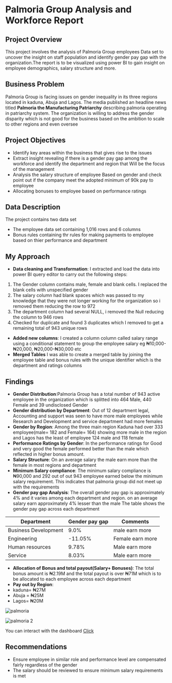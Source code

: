 # Palmoria Group Analysis and Workforce Report
## Project Overview 
This project involves the analysis of Palmoria Group employees Data set to uncover the insight on staff population and identify gender pay gap with the organization.The report is to be visualized using power BI to gain insight on employee demographics, salary structure and more.
## Business Problem 
Palmoria Group is facing issues on gender inequality in its three regions located in kaduna, Abuja and Lagos. The media published an headline news titled **Palmoria the Manufacturing Patriarchy** describing palmoria operating in patriarchy system. The organization is willing to address the gender disparity which is not good for the business based on the ambition to scale to other regions and even oversee
## Project Objectives
- Identify key areas within the business that gives rise to the issues
- Extract insight revealing if there is a gender pay gap among the workforce and identify the department and region that Will be the focus of the management
- Analysis the salary structure of employee Based on gender and check point out if the company meet the adopted minimum of 90k pay to employee
- Allocating bonuses to employee based on performance ratings 
## Data Description 
The project contains two data set 
- The employee data set containing 1,016 rows and 6 columns
- Bonus rules containing thr rules for making payments to employee based on thier performance and department
## My Approach 
- **Data cleaning and Transformation**: I extracted and load the data into power BI query editor to carry out the following steps:
1. The Gender column contains male, female and blank cells. I replaced the blank cells with unspecified gender
2. The salary column had blank spaces which was passed to my knowledge that they were not longer working for the organization so i removed them reducing the row to 972
3. The department column had several NULL, i removed the Null reducing the column to 946 rows
4. Checked for duplicate and found 3 duplicates which I removed to get a remaining total of 943 unique rows
- **Added new columns**: I created a column column called salary range using a conditional statement to group the employee salary eg ₦10,000- ₦20,000, ₦20,000-₦30,000 etc
- **Merged Tables**
I was able to create a merged table by joining the employee table and bonus rules with the unique identifier which is the department and ratings columns

## Findings
- **Gender Distribution**:Palmoria Group has a total number of 943 active employee in the organization which is splitted into 464 Male, 440 Female and 39 undisclosed Gender
- **Gender distribution by Department**: Out of 12 department legal, Accounting and support was seen to have more male employees while Research and Development and service department had more females
- **Gender by Region**: Among the three main region Kaduna had over 333 employee(male= 182 and Female= 164) showing more male in the region and Lagos has the least of employee 124 male and 118 female
- **Performance Ratings by Gender**: In the performance ratings for Good and very good the female performed better than the male which reflected in higher bonus amount.
- **Salary Structure**: On an average salary the male earn more than the female in most regions and department
- **Minimum Salary compliance**: The minimum salary compliance is ₦90,000 and 292 out of out 943 employee earned below the minimum salary requirement. This indicates that palmoria group did not meet up with the requirements
- **Gender pay gap Analysis**: The overall gender pay gap is approximately 4% and it varies among each department and region. on an average salary earn approximately 4% lesser than the male
The table shows the gender pay gap across each department

| Department| Gender pay gap| Comments|
|----|---|---|
| Business Development| 9.0%| male earn more|
| Engineering| -11.05%| Female earn more|
|Human resources | 9.78%| Male earn more|
| Service|8.03%| Male earn more|

- **Allocation of Bonus and total payout(Salary+ Bonuses)**: The total bonus amount is ₦2.19M and the total payout is over ₦71M which is to be allocated to each employee across each department
- **Pay out by Region**:
- kaduna= ₦27M
- Abuja = ₦25M
- Lagos= ₦20M

![palmoria](https://github.com/user-attachments/assets/71648aa8-dbe5-461e-99ca-917f1e6f67b5)

![palmoria 2](https://github.com/user-attachments/assets/bd920115-bba0-4488-88d3-be88941a6f60)

 You can interact with the dashboard [Click](https://app.powerbi.com/view?r=eyJrIjoiZThhYTk3ZWUtYTRkMC00ZjA5LTljZWQtNzQ2MGM2MTYzYTk3IiwidCI6IjUzYjJmMWM0LWNiNjItNDc2MC04OTgyLWU4NGJmMDMwNmM4MiJ9)
## Recommendations 
- Ensure employee in similar role and performance level are compensated fairly regardless of the gender
- The salary should be reviewed to ensure minimum salary requirements is met

